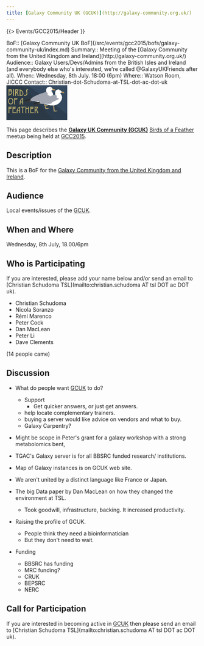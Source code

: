 ```yaml
---
title: [Galaxy Community UK (GCUK)](http://galaxy-community.org.uk/)
---
```

{{> Events/GCC2015/Header }}




<div class='dictbox'>
 BoF:: [Galaxy Community UK BoF](/src/events/gcc2015/bofs/galaxy-community-uk/index.md)
 Summary:: Meeting of the [Galaxy Community from the United Kingdom and Ireland](http://galaxy-community.org.uk/)
 Audience:: Galaxy Users/Devs/Admins from the British Isles and Ireland (and everybody else who's interested, we're called @GalaxyUKFriends after all).
 When:: Wednesday, 8th July. 18:00 (6pm)
 Where:: Watson Room, JICCC 
 Contact:: Christian-dot-Schudoma-at-TSL-dot-ac-dot-uk
</div>

<div class='left'><a href='/src/events/gcc2015/bofs/index.md'><img src="/src/images/logos/GCC2015BoFs300.png" alt="GCC2015 BoFs!" width="160" /></a></div>

This page describes the **[Galaxy UK Community (GCUK)](http://galaxy-community.org.uk/)** [Birds of a Feather](/src/events/gcc2015/bofs/index.md) meetup being held at [GCC2015](http://gcc2015.tsl.ac.uk/).

## Description

This is a BoF for the [Galaxy Community from the United Kingdom and Ireland](http://galaxy-community.org.uk/).

## Audience

Local events/issues of the [GCUK](http://galaxy-community.org.uk/).


## When and Where

Wednesday, 8th July, 18.00/6pm

## Who is Participating

If you are interested, please add your name below and/or send an email to [Christian Schudoma TSL](mailto:christian.schudoma AT tsl DOT ac DOT uk).

* Christian Schudoma
* Nicola Soranzo
* Rémi Marenco
* Peter Cock
* Dan MacLean
* Peter Li
* Dave Clements

(14 people came)

## Discussion

* What do people want [GCUK](http://galaxy-community.org.uk/) to do? 
  * Support
    * Get quicker answers, or just get answers.  
  * help locate complementary trainers.
  * buying a server would like advice on vendors and what to buy.
  * Galaxy Carpentry?

* Might be scope in Peter's grant for a galaxy workshop with a strong metabolomics bent,

* TGAC's Galaxy server is for all BBSRC funded research/ institutions.

* Map of Galaxy instances is on GCUK web site.

* We aren't united by a distinct language like France or Japan.

* The big Data paper by Dan MacLean on how they changed the environment at TSL.
  * Took goodwill, infrastructure, backing.  It increased productivity.

* Raising the profile of GCUK.
  * People think they need a bioinformatician
  * But they don't need to wait.

* Funding
  * BBSRC has funding
  * MRC funding?
  * CRUK
  * BEPSRC
  * NERC

## Call for Participation

If you are interested in becoming active in [GCUK](http://galaxy-community.org.uk/) then please send an email to 
[Christian Schudoma TSL](mailto:christian.schudoma AT tsl DOT ac DOT uk).
